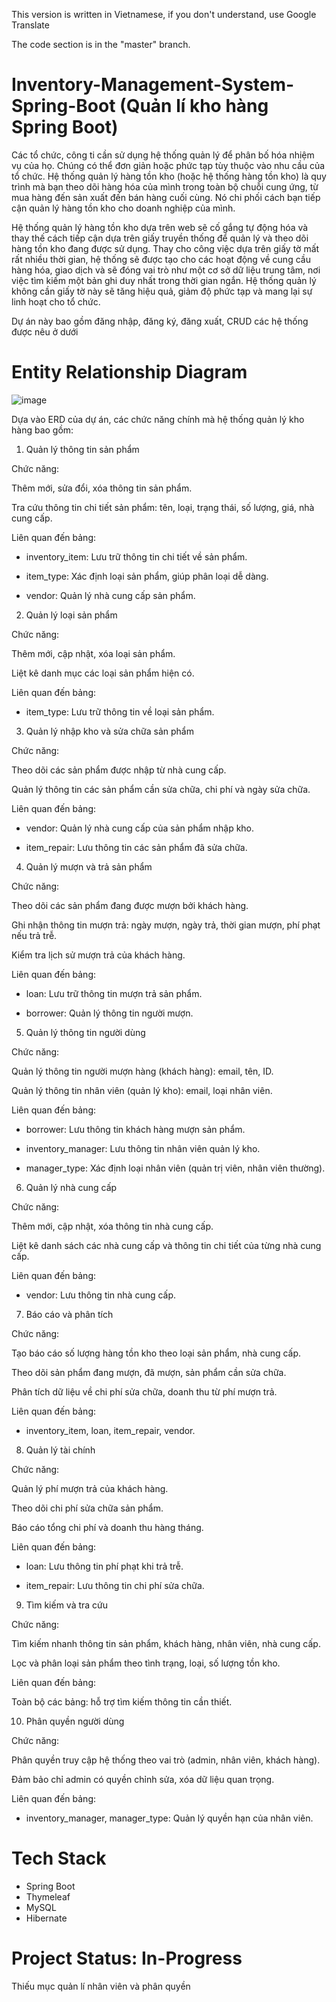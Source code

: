 This version is written in Vietnamese, if you don't understand, use Google Translate

The code section is in the "master" branch.
# Inventory-Management-System-Spring-Boot (Quản lí kho hàng Spring Boot)

Các tổ chức, công ti cần sử dụng hệ thống quản lý để phân bố hóa nhiệm vụ của họ. Chúng có thể đơn giản hoặc phức tạp tùy thuộc vào nhu cầu của tổ chức. Hệ thống quản lý hàng tồn kho (hoặc hệ thống hàng tồn kho) là quy trình mà bạn theo dõi hàng hóa của mình trong toàn bộ chuỗi cung ứng, từ mua hàng đến sản xuất đến bán hàng cuối cùng. Nó chi phối cách bạn tiếp cận quản lý hàng tồn kho cho doanh nghiệp của mình.

Hệ thống quản lý hàng tồn kho dựa trên web sẽ cố gắng tự động hóa và thay thế cách tiếp cận dựa trên giấy truyền thống để quản lý và theo dõi hàng tồn kho đang được sử dụng. Thay cho công việc dựa trên giấy tờ mất rất nhiều thời gian, hệ thống sẽ được tạo cho các hoạt động về cung cầu hàng hóa, giao dịch và sẽ đóng vai trò như một cơ sở dữ liệu trung tâm, nơi việc tìm kiếm một bản ghi duy nhất trong thời gian ngắn. Hệ thống quản lý không cần giấy tờ này sẽ tăng hiệu quả, giảm độ phức tạp và mang lại sự linh hoạt cho tổ chức.

Dự án này bao gồm đăng nhập, đăng ký, đăng xuất, CRUD các hệ thống được nêu ở dưới
# Entity Relationship Diagram
![image](https://github.com/user-attachments/assets/59718a5f-7ce2-48d1-a9af-732e1f4c36d0)

Dựa vào ERD của dự án, các chức năng chính mà hệ thống quản lý kho hàng bao gồm:

1. Quản lý thông tin sản phẩm

Chức năng:

Thêm mới, sửa đổi, xóa thông tin sản phẩm.

Tra cứu thông tin chi tiết sản phẩm: tên, loại, trạng thái, số lượng, giá, nhà cung cấp.

Liên quan đến bảng:

- inventory_item: Lưu trữ thông tin chi tiết về sản phẩm.

- item_type: Xác định loại sản phẩm, giúp phân loại dễ dàng.

- vendor: Quản lý nhà cung cấp sản phẩm.

2. Quản lý loại sản phẩm

Chức năng:

Thêm mới, cập nhật, xóa loại sản phẩm.

Liệt kê danh mục các loại sản phẩm hiện có.

Liên quan đến bảng:

- item_type: Lưu trữ thông tin về loại sản phẩm.

3. Quản lý nhập kho và sửa chữa sản phẩm

Chức năng:

Theo dõi các sản phẩm được nhập từ nhà cung cấp.

Quản lý thông tin các sản phẩm cần sửa chữa, chi phí và ngày sửa chữa.

Liên quan đến bảng:

- vendor: Quản lý nhà cung cấp của sản phẩm nhập kho.

- item_repair: Lưu thông tin các sản phẩm đã sửa chữa.

4. Quản lý mượn và trả sản phẩm

Chức năng:

Theo dõi các sản phẩm đang được mượn bởi khách hàng.

Ghi nhận thông tin mượn trả: ngày mượn, ngày trả, thời gian mượn, phí phạt nếu trả trễ.

Kiểm tra lịch sử mượn trả của khách hàng.

Liên quan đến bảng:

- loan: Lưu trữ thông tin mượn trả sản phẩm.

- borrower: Quản lý thông tin người mượn.

5. Quản lý thông tin người dùng

Chức năng:

Quản lý thông tin người mượn hàng (khách hàng): email, tên, ID.

Quản lý thông tin nhân viên (quản lý kho): email, loại nhân viên.

Liên quan đến bảng:

- borrower: Lưu thông tin khách hàng mượn sản phẩm.

- inventory_manager: Lưu thông tin nhân viên quản lý kho.

- manager_type: Xác định loại nhân viên (quản trị viên, nhân viên thường).

6. Quản lý nhà cung cấp

Chức năng:

Thêm mới, cập nhật, xóa thông tin nhà cung cấp.

Liệt kê danh sách các nhà cung cấp và thông tin chi tiết của từng nhà cung cấp.

Liên quan đến bảng:

- vendor: Lưu thông tin nhà cung cấp.

7. Báo cáo và phân tích

Chức năng:

Tạo báo cáo số lượng hàng tồn kho theo loại sản phẩm, nhà cung cấp.

Theo dõi sản phẩm đang mượn, đã mượn, sản phẩm cần sửa chữa.

Phân tích dữ liệu về chi phí sửa chữa, doanh thu từ phí mượn trả.

Liên quan đến bảng:

- inventory_item, loan, item_repair, vendor.

8. Quản lý tài chính

Chức năng:

Quản lý phí mượn trả của khách hàng.

Theo dõi chi phí sửa chữa sản phẩm.

Báo cáo tổng chi phí và doanh thu hàng tháng.

Liên quan đến bảng:

- loan: Lưu thông tin phí phạt khi trả trễ.

- item_repair: Lưu thông tin chi phí sửa chữa.

9. Tìm kiếm và tra cứu

Chức năng:

Tìm kiếm nhanh thông tin sản phẩm, khách hàng, nhân viên, nhà cung cấp.

Lọc và phân loại sản phẩm theo tình trạng, loại, số lượng tồn kho.

Liên quan đến bảng:

Toàn bộ các bảng: hỗ trợ tìm kiếm thông tin cần thiết.

10. Phân quyền người dùng

Chức năng:

Phân quyền truy cập hệ thống theo vai trò (admin, nhân viên, khách hàng).

Đảm bảo chỉ admin có quyền chỉnh sửa, xóa dữ liệu quan trọng.

Liên quan đến bảng:

- inventory_manager, manager_type: Quản lý quyền hạn của nhân viên.
# Tech Stack
- Spring Boot
- Thymeleaf
- MySQL
- Hibernate
# Project Status: In-Progress
Thiếu mục quản lí nhân viên và phân quyền
